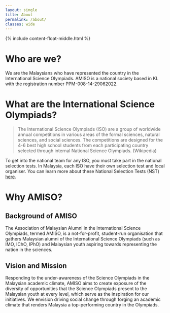 ```yaml
---
layout: single
title: About
permalink: /about/
classes: wide
---
```

{% include content-float-middle.html %}

# Who are we?

We are the Malaysians who have represented the country in the International Science Olympiads. AMISO is a national society based in KL with the registration number PPM-008-14-29062022.

# What are the International Science Olympiads?

> The International Science Olympiads (ISO) are a group of worldwide annual competitions in various areas of the formal sciences, natural sciences, and social sciences. The competitions are designed for the 4-6 best high school students from each participating country selected through internal National Science Olympiads. (Wikipedia)

To get into the national team for any ISO, you must take part in the national selection tests. In Malaysia, each ISO have their own selection test and local organiser. You can learn more about these National Selection Tests (NST) [here](/olympiads/).

# Why AMISO?

## Background of AMISO

The Association of Malaysian Alumni in the International Science Olympiads, termed AMISO, is a not-for-profit, student-run organisation that gathers Malaysian alumni of the International Science Olympiads (such as IMO, IChO, IPhO) and Malaysian youth aspiring towards representing the nation in the sciences.

## Vision and Mission

Responding to the under-awareness of the Science Olympiads in the Malaysian academic climate, AMISO aims to create exposure of the diversity of opportunities that the Science Olympiads present to the Malaysian youth at every level, which serve as the inspiration for our initiatives. We envision driving social change through forging an academic climate that renders Malaysia a top-performing country in the Olympiads.